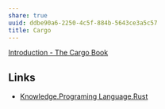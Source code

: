 ```yaml
---
share: true
uuid: ddbe90a6-2250-4c5f-884b-5643ce3a5c57
title: Cargo
---
```

[Introduction - The Cargo Book](https://doc.rust-lang.org/cargo/)

## Links

* [Knowledge.Programing Language.Rust](../e682f7ff-917c-4ccd-93c5-ce370ce164ec)